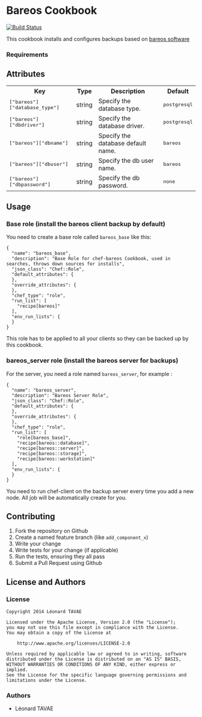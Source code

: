 # Bareos Cookbook

[![Build Status](https://travis-ci.org/sitle/chef-bareos.svg?branch=master)](https://travis-ci.org/gitbytes/chef-bareos)

This cookbook installs and configures backups based on [bareos software](http://www.bareos.org/en/home.html)

### Requirements

## Attributes

<table>
  <tr>
    <th>Key</th>
    <th>Type</th>
    <th>Description</th>
    <th>Default</th>
  </tr>
  <tr>
    <td><tt>["bareos"]["database_type"]</tt></td>
    <td>string</td>
    <td>Specify the database type.</td>
    <td><tt>postgresql</tt></td>
  </tr>
  <tr>
    <td><tt>["bareos"]["dbdriver"]</tt></td>
    <td>string</td>
    <td>Specify the database driver.</td>
    <td><tt>postgresql</tt></td>
  </tr>
  <tr>
    <td><tt>["bareos"]["dbname"]</tt></td>
    <td>string</td>
    <td>Specify the database default name.</td>
    <td><tt>bareos</tt></td>
  </tr>
  <tr>
    <td><tt>["bareos"]["dbuser"]</tt></td>
    <td>string</td>
    <td>Specify the db user name.</td>
    <td><tt>bareos</tt></td>
  </tr>
  <tr>
    <td><tt>["bareos"]["dbpassword"]</tt></td>
    <td>string</td>
    <td>Specify the db password.</td>
    <td><tt>none</tt></td>
  </tr>
</table>

## Usage

### Base role (install the bareos client backup by default)

You need to create a base role called ``bareos_base`` like this:

```
{
  "name": "bareos_base",
  "description": "Base Role for chef-bareos Cookbook, used in searches, throws down sources for installs",
  "json_class": "Chef::Role",
  "default_attributes": {
  },
  "override_attributes": {
  },
  "chef_type": "role",
  "run_list": [
    "recipe[bareos]"
  ],
  "env_run_lists": {
  }
}
```
This role has to be applied to all your clients so they can be backed up by this cookbook.

### bareos_server role (install the bareos server for backups)

For the server, you need a role named ``bareos_server``, for example :

```
{
  "name": "bareos_server",
  "description": "Bareos Server Role",
  "json_class": "Chef::Role",
  "default_attributes": {
  },
  "override_attributes": {
  },
  "chef_type": "role",
  "run_list": [
    "role[bareos_base]",
    "recipe[bareos::database]",
    "recipe[bareos::server]",
    "recipe[bareos::storage]",
    "recipe[bareos::workstation]"
  ],
  "env_run_lists": {
  }
}
```

You need to run chef-client on the backup server every time you add a new node. All job will be automatically create for you.

## Contributing

1. Fork the repository on Github
2. Create a named feature branch (like `add_component_x`)
3. Write your change
4. Write tests for your change (if applicable)
5. Run the tests, ensuring they all pass
6. Submit a Pull Request using Github

## License and Authors

### License 

```
Copyright 2014 Léonard TAVAE

Licensed under the Apache License, Version 2.0 (the "License");
you may not use this file except in compliance with the License.
You may obtain a copy of the License at

    http://www.apache.org/licenses/LICENSE-2.0

Unless required by applicable law or agreed to in writing, software
distributed under the License is distributed on an "AS IS" BASIS,
WITHOUT WARRANTIES OR CONDITIONS OF ANY KIND, either express or implied.
See the License for the specific language governing permissions and
limitations under the License.
```

### Authors 

* Léonard TAVAE
